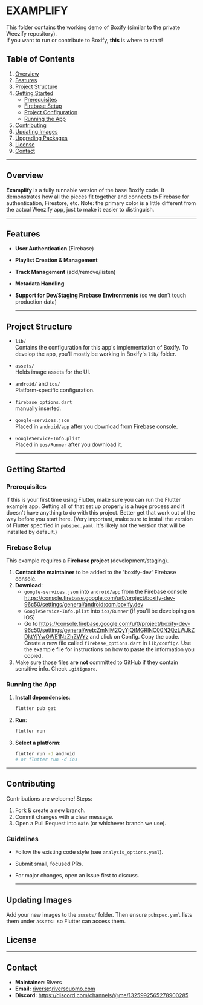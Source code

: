 
# EXAMPLIFY

  This folder contains the working demo of Boxify (similar to the private Weezify repository).  
  If you want to run or contribute to Boxify, **this** is where to start!

## Table of Contents

  1. [Overview](#overview)
  2. [Features](#features)
  3. [Project Structure](#project-structure)
  4. [Getting Started](#getting-started)
     - [Prerequisites](#prerequisites)
     - [Firebase Setup](#firebase-setup)
     - [Project Configuration](#project-configuration)
     - [Running the App](#running-the-app)
  5. [Contributing](#contributing)
  6. [Updating Images](#updating-images)
  7. [Upgrading Packages](#upgrading-packages)
  8. [License](#license)
  9. [Contact](#contact)

  ---

## Overview

  **Examplify** is a fully runnable version of the base Boxify code. It demonstrates how all the pieces fit together and connects to Firebase for authentication, Firestore, etc. Note: the primary color is a little different from the actual Weezify app, just to make it easier to distinguish.

  ---

## Features

- **User Authentication** (Firebase)
- **Playlist Creation & Management**
- **Track Management** (add/remove/listen)
- **Metadata Handling**
- **Support for Dev/Staging Firebase Environments** (so we don’t touch production data)

  ---

## Project Structure

- `lib/`  
    Contains the configuration for this app's implementation of Boxify. To develop the app, you'll mostly be working in Boxify's `lib/` folder.
- `assets/`  
    Holds image assets for the UI.
- `android/` and `ios/`  
    Platform-specific configuration.
- `firebase_options.dart`  
    manually inserted.  
- `google-services.json`  
    Placed in `android/app` after you download from Firebase console.  
- `GoogleService-Info.plist`  
    Placed in `ios/Runner` after you download it.

  ---

## Getting Started

### Prerequisites

If this is your first time using Flutter, make sure you can run the Flutter example app. Getting all of that set up properly is a huge process and it doesn't have anything to do with this project. Better get that work out of the way before you start here. (Very important, make sure to install the version of Flutter specified in `pubspec.yaml`. It's likely not the version that will be installed by default.)

### Firebase Setup

  This example requires a **Firebase project** (development/staging).  

  1. **Contact the maintainer** to be added to the 'boxify-dev' Firebase console.
  2. **Download**:
     - `google-services.json` into `android/app` from the Firebase console <https://console.firebase.google.com/u/0/project/boxify-dev-96c50/settings/general/android:com.boxify.dev>
     - `GoogleService-Info.plist` into `ios/Runner` (if you'll be developing on iOS)
     - Go to <https://console.firebase.google.com/u/0/project/boxify-dev-96c50/settings/general/web:ZmNlM2QyYjQtMGRlNC00N2QzLWJkZDktYjYwOWE1NzZhZWYz> and click on Config. Copy the code. Create a new file called `firebase_options.dart` in `lib/config/`. Use the example file for instructions on how to paste the information you copied.
  3. Make sure those files **are not** committed to GitHub if they contain sensitive info. Check `.gitignore`.

### Running the App

  1. **Install dependencies**:

     ```bash
     flutter pub get
     ```

  2. **Run**:

     ```bash
     flutter run
     ```

  3. **Select a platform**:

     ```bash
     flutter run -d android
     # or flutter run -d ios
     ```

  ---

## Contributing

  Contributions are welcome! Steps:

  1. Fork & create a new branch.
  2. Commit changes with a clear message.
  3. Open a Pull Request into `main` (or whichever branch we use).

### Guidelines

- Follow the existing code style (see `analysis_options.yaml`).
- Submit small, focused PRs.
- For major changes, open an issue first to discuss.

  ---

## Updating Images

  Add your new images to the `assets/` folder. Then ensure `pubspec.yaml` lists them under `assets:` so Flutter can access them.

## License
  <!-- 
    If you have a specific license, link it here, e.g.:
    [MIT License](LICENSE.md)
  -->

  ---

## Contact

- **Maintainer:** Rivers
- **Email:** <rivers@riverscuomo.com>
- **Discord:** <https://discord.com/channels/@me/1325992565278900285>
